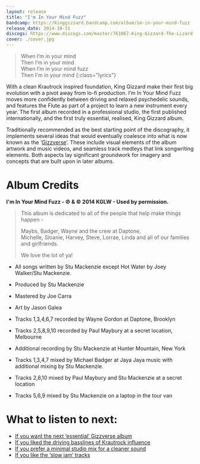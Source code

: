 ```yaml
---
layout: release
title: "I'm In Your Mind Fuzz"
bandcamp: https://kinggizzard.bandcamp.com/album/im-in-your-mind-fuzz
release_date: 2014-10-31
discogs: https://www.discogs.com/master/761067-King-Gizzard-The-Lizard-Wizard-Im-In-Your-Mind-Fuzz
cover: ./cover.jpg
---
```


> When I’m in your mind  
> Then I’m in your mind  
> When I’m in your mind fuzz  
> Then I'm in your mind
{:class="lyrics"}

With a clean Krautrock inspired foundation, King Gizzard make their first big evolution with a pivot away from lo-fi production. I’m In Your Mind Fuzz moves more confidently between driving and relaxed psychedelic sounds, and features the Flute as part of a project to learn a new instrument every year. The first album recorded in a professional studio, the first published internationally, and the first truly essential, realised, King Gizzard album.

Traditionally recommended as the best starting point of the discography, it implements several ideas that would eventually coalesce into what is now known as the ‘[Gizzverse](https://kglw.net/blog/gizzverse/2023/01/02/compendium-vol-00.html)’. These include visual elements of the album artwork and music videos, and seamless track medleys that link songwriting elements. Both aspects lay significant groundwork for imagery and concepts that are built upon in later albums.

# Album Credits

**I'm In Your Mind Fuzz - ℗ & © 2014 KGLW - Used by permission.**

> This album is dedicated to all of the people that help make things happen -  
>   
> Maybs, Badger, Wayne and the crew at Daptone,  
> Michelle, Sloanie, Harvey, Steve, Lorrae, Linda and all of our families and girlfriends.  
>   
> We love the lot of ya!  

* All songs written by Stu Mackenzie except Hot Water by Joey Walker/Stu Mackenzie.
* Produced by Stu Mackenzie
* Mastered by Joe Carra
* Art by Jason Galea

* Tracks 1,3,4,6,7 recorded by Wayne Gordon at Daptone, Brooklyn
* Tracks 2,5,8,9,10 recorded by Paul Maybury at a secret location, Melbourne 
* Additional recording by Stu Mackenzie at Hunter Mountain, New York

* Tracks 1,3,4,7 mixed by Michael Badger at Jaya Jaya music with additional mixing by Stu Mackenzie.
* Tracks 2,8,10 mixed by Paul Maybury and Stu Mackenzie at a secret location
* Tracks 5,6,9 mixed by Stu Mackenzie on a laptop in the tour van

# What to listen to next:

*   [If you want the next ‘essential’ Gizzverse album](../nonagon-infinity)
*   [If you liked the driving basslines of Krautrock influence](../flying-microtonal-banana)
*   [If you prefer a minimal studio mix for a cleaner sound](../polygondwanaland)
*   [If you like the ‘slow jam’ tracks](../quarters)
